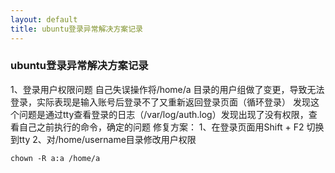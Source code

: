 ```yaml
---
layout: default
title: ubuntu登录异常解决方案记录
---
```


### ubuntu登录异常解决方案记录
1、登录用户权限问题
自己失误操作将/home/a 目录的用户组做了变更，导致无法登录，实际表现是输入账号后登录不了又重新返回登录页面（循环登录）
发现这个问题是通过tty查看登录的日志（/var/log/auth.log）发现出现了没有权限，查看自己之前执行的命令，确定的问题
修复方案：
1、在登录页面用Shift + F2 切换到tty
2、对/home/username目录修改用户权限
```shell
chown -R a:a /home/a
```